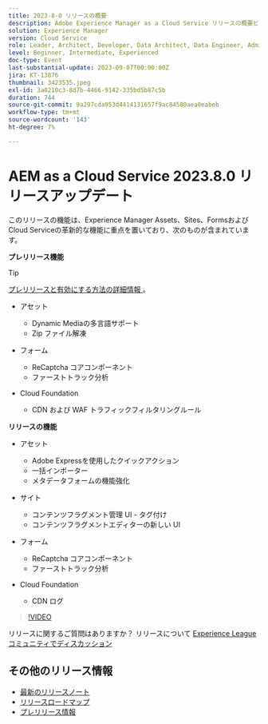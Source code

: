 ```yaml
---
title: 2023-8-0 リリースの概要
description: Adobe Experience Manager as a Cloud Service リリースの概要ビデオ 2023.8.0
solution: Experience Manager
version: Cloud Service
role: Leader, Architect, Developer, Data Architect, Data Engineer, Admin, User
level: Beginner, Intermediate, Experienced
doc-type: Event
last-substantial-update: 2023-09-07T00:00:00Z
jira: KT-13876
thumbnail: 3423535.jpeg
exl-id: 3a0210c3-8d7b-4466-9142-335bd5b87c5b
duration: 744
source-git-commit: 9a297cda953d4414131657f9ac84580aea0eabeb
workflow-type: tm+mt
source-wordcount: '143'
ht-degree: 7%

---
```


# AEM as a Cloud Service 2023.8.0 リリースアップデート

このリリースの機能は、Experience Manager Assets、Sites、FormsおよびCloud Serviceの革新的な機能に重点を置いており、次のものが含まれています。

**プレリリース機能**

>[!TIP]
>
>[ プレリリースと有効にする方法の詳細情報 ](https://experienceleague.adobe.com/docs/experience-manager-cloud-service/content/release-notes/prerelease.html)。

* アセット
   * Dynamic Mediaの多言語サポート
   * Zip ファイル解凍

* フォーム
   * ReCaptcha コアコンポーネント
   * ファーストトラック分析

* Cloud Foundation
   * CDN および WAF トラフィックフィルタリングルール

**リリースの機能**

* アセット
   * Adobe Expressを使用したクイックアクション
   * 一括インポーター
   * メタデータフォームの機能強化

* サイト
   * コンテンツフラグメント管理 UI - タグ付け
   * コンテンツフラグメントエディターの新しい UI

* フォーム
   * ReCaptcha コアコンポーネント
   * ファーストトラック分析

* Cloud Foundation
   * CDN ログ

>[!VIDEO](https://video.tv.adobe.com/v/3423535/?learn=on)

リリースに関するご質問はありますか？  リリースについて [Experience Leagueコミュニティでディスカッション ](https://adobe.ly/3syyBwe)

## その他のリリース情報

* [最新のリリースノート](https://experienceleague.adobe.com/docs/experience-manager-cloud-service/content/release-notes/home.html?lang=ja)
* [ リリースロードマップ ](https://experienceleague.adobe.com/docs/experience-manager-release-information/aem-release-updates/update-releases-roadmap.html?lang=ja)
* [ プレリリース情報 ](https://experienceleague.adobe.com/docs/experience-manager-cloud-service/content/release-notes/prerelease.html)

